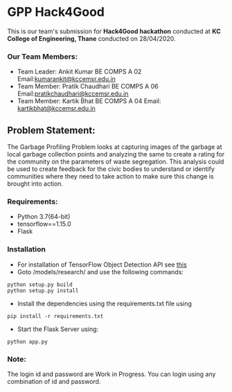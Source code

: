 # GPP Hack4Good
This is our team's submission for **Hack4Good hackathon** conducted at **KC College of Engineering, Thane** conducted on 28/04/2020.

### Our Team Members:
- Team Leader: Ankit Kumar BE COMPS A 02 Email:kumarankit@kccemsr.edu.in
- Team Member: Pratik Chaudhari BE COMPS A 06 Email:pratikchaudhari@kccemsr.edu.in
- Team Member: Kartik Bhat BE COMPS A 04 Email: kartikbhat@kccemsr.edu.in

## Problem Statement:
The Garbage Profiling Problem looks at capturing images of the garbage at local garbage collection points and analyzing the same to create a rating for the community on the parameters of waste segregation. This analysis could be used to create feedback for the civic bodies to understand or identify communities where they need to take action to make sure this change is brought into action.


### Requirements:
- Python 3.7(64-bit)
- tensorflow==1.15.0
- Flask

### Installation
- For installation of TensorFlow Object Detection API see [ this ](https://github.com/tensorflow/models/blob/master/research/object_detection/g3doc/installation.md)
- Goto /models/research/ and use the following commands:
```
python setup.py build
python setup.py install
```
- Install the dependencies using the requirements.txt file using 
```
pip install -r requirements.txt
```
- Start the Flask Server using:
```
python app.py
```
### Note:
The login id and password are Work in Progress. 
You can login using any combination of id and password.
